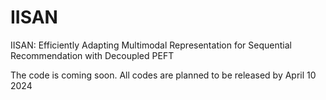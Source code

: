 # IISAN
IISAN: Efficiently Adapting Multimodal Representation for Sequential Recommendation with Decoupled PEFT

The code is coming soon. All codes are planned to be released by  April 10 2024
